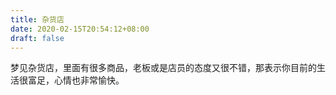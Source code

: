 ```yaml
---
title: 杂货店
date: 2020-02-15T20:54:12+08:00
draft: false
---
```


梦见杂货店，里面有很多商品，老板或是店员的态度又很不错，那表示你目前的生活很富足，心情也非常愉快。<br>
